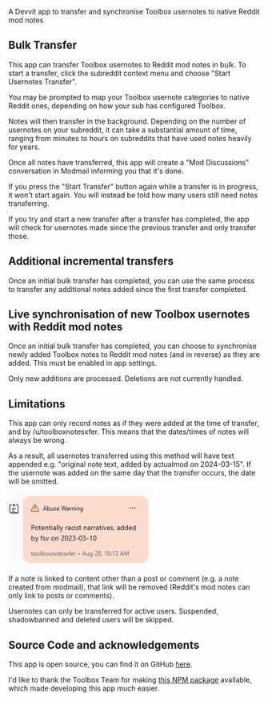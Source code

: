 A Devvit app to transfer and synchronise Toolbox usernotes to native Reddit mod notes

## Bulk Transfer

This app can transfer Toolbox usernotes to Reddit mod notes in bulk. To start a transfer, click the subreddit context menu and choose "Start Usernotes Transfer".

You may be prompted to map your Toolbox usernote categories to native Reddit ones, depending on how your sub has configured Toolbox.

Notes will then transfer in the background. Depending on the number of usernotes on your subreddit, it can take a substantial amount of time, ranging from minutes to hours on subreddits that have used notes heavily for years.

Once all notes have transferred, this app will create a "Mod Discussions" conversation in Modmail informing you that it's done.

If you press the "Start Transfer" button again while a transfer is in progress, it won't start again. You will instead be told how many users still need notes transferring.

If you try and start a new transfer after a transfer has completed, the app will check for usernotes made since the previous transfer and only transfer those.

## Additional incremental transfers

Once an initial bulk transfer has completed, you can use the same process to transfer any additional notes added since the first transfer completed.

## Live synchronisation of new Toolbox usernotes with Reddit mod notes

Once an initial bulk transfer has completed, you can choose to synchronise newly added Toolbox notes to Reddit mod notes (and in reverse) as they are added. This must be enabled in app settings.

Only new additions are processed. Deletions are not currently handled.

## Limitations

This app can only record notes as if they were added at the time of transfer, and by /u/toolboxnotesxfer. This means that the dates/times of notes will always be wrong.

As a result, all usernotes transferred using this method will have text appended e.g. "original note text, added by actualmod on 2024-03-15". If the usernote was added on the same day that the transfer occurs, the date will be omitted.

![Example of mod note with text appended](https://raw.githubusercontent.com/fsvreddit/toolboxnotesxfer/main/doc_images/ModNote.png)

If a note is linked to content other than a post or comment (e.g. a note created from modmail), that link will be removed (Reddit's mod notes can only link to posts or comments).

Usernotes can only be transferred for active users. Suspended, shadowbanned and deleted users will be skipped.

## Source Code and acknowledgements

This app is open source, you can find it on GitHub [here](https://github.com/fsvreddit/toolboxnotesxfer).

I'd like to thank the Toolbox Team for making [this NPM package](https://www.npmjs.com/package/toolbox-devvit) available, which made developing this app much easier.

